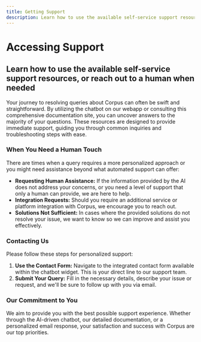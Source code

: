 ```yaml
---
title: Getting Support
description: Learn how to use the available self-service support resources, or reach out to a human when needed
---
```


# Accessing Support
## Learn how to use the available self-service support resources, or reach out to a human when needed

Your journey to resolving queries about Corpus can often be swift and straightforward. By utilizing the chatbot on our webapp or consulting this comprehensive documentation site, you can uncover answers to the majority of your questions. These resources are designed to provide immediate support, guiding you through common inquiries and troubleshooting steps with ease.

### When You Need a Human Touch

There are times when a query requires a more personalized approach or you might need assistance beyond what automated support can offer:

- **Requesting Human Assistance:** If the information provided by the AI does not address your concerns, or you need a level of support that only a human can provide, we are here to help.
- **Integration Requests:** Should you require an additional service or platform integration with Corpus, we encourage you to reach out.
- **Solutions Not Sufficient:** In cases where the provided solutions do not resolve your issue, we want to know so we can improve and assist you effectively.

### Contacting Us

Please follow these steps for personalized support:

1. **Use the Contact Form:** Navigate to the integrated contact form available within the chatbot widget. This is your direct line to our support team.
2. **Submit Your Query:** Fill in the necessary details, describe your issue or request, and we'll be sure to follow up with you via email.


 ### Our Commitment to You

We aim to provide you with the best possible support experience. Whether through the AI-driven chatbot, our detailed documentation, or a personalized email response, your satisfaction and success with Corpus are our top priorities.
